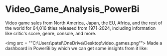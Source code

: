 # Video_Game_Analysis_PowerBi

Video game sales from North America, Japan, the EU, Africa, and the rest of the world for 64,016 titles released from 1971-2024, including information like critic's score, genre, console, and more.
<br>

<img src = ""C:\Users\patel\OneDrive\Desktop\video_games.png"">
Made a dashboard in PowerBi by which we can get some insights from it like:
